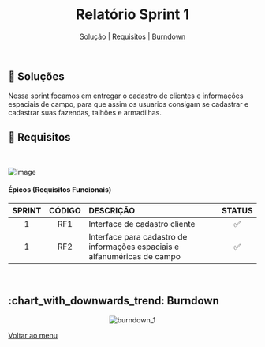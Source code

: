 <div align="center" id="menu">

<h1> Relatório Sprint 1 </h1>

<p>
    <a href="#solucao">Solução</a> | 
    <a href="#requisitos">Requisitos</a> | 
    <a href="#burndown">Burndown</a> 
</p>

</div>
<br>

<span id="solucao">

## :pencil: Soluções
 Nessa sprint focamos em entregar o cadastro de clientes e informações espaciais de campo, para que assim os usuarios consigam se cadastrar e cadastrar suas fazendas, talhões e armadilhas.
<br>

<span id="requisitos">

## :pushpin: Requisitos

<br>

![image](https://github.com/RatanabaOrg/documentacao/assets/101057737/17b698e5-90ea-4cec-aa21-56f48d3714f0)

 #### Épicos (Requisitos Funcionais) 

| SPRINT | CÓDIGO | DESCRIÇÃO                                                                     | STATUS |
| :----: | :----: | :---------------------------------------------------------------------------- | :----: |
|   1    |  RF1   | Interface de cadastro cliente                                                 |   ✅  |
|   1    |  RF2   | Interface para cadastro de informações espaciais e alfanuméricas de campo     |   ✅  |

<br>

<span id="burndown">

<H2> :chart_with_downwards_trend: Burndown </h2>
<div align="center">

![burndown_1](https://github.com/RatanabaOrg/documentacao/assets/101057737/548d4b1a-74dd-4e1a-89a0-5ef13690acdb)


</div>

<a href="https://github.com/RatanabaOrg/documentacao/tree/main">Voltar ao menu</a>


